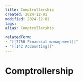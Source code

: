```yaml
---
title: Comptrollership
created: 2024-12-01
modified: 2024-12-01
tags: 
alias: Comptrollership

relatedTerm:
- "[[7750 Financial management]]"
- "[[142 Accounting]]"
---
```

# Comptrollership
